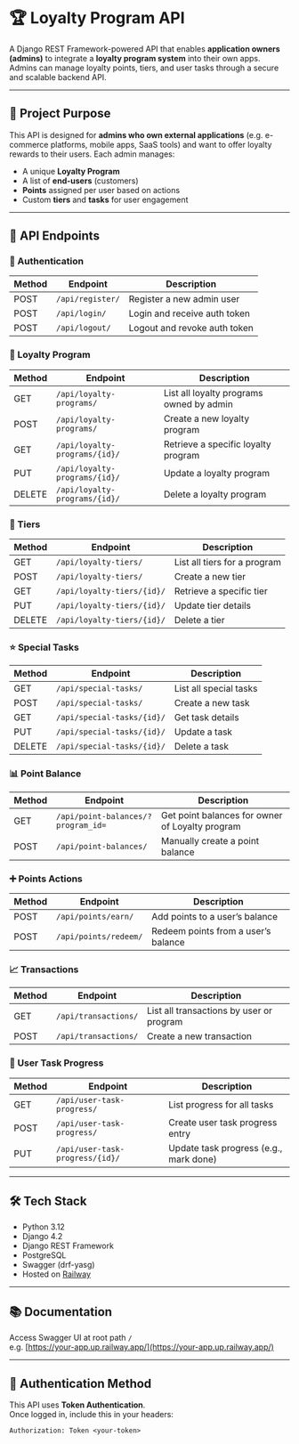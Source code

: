 # 🏆 Loyalty Program API

A Django REST Framework-powered API that enables **application owners (admins)** to integrate a **loyalty program system** into their own apps. Admins can manage loyalty points, tiers, and user tasks through a secure and scalable backend API.

---

## 🎯 Project Purpose

This API is designed for **admins who own external applications** (e.g. e-commerce platforms, mobile apps, SaaS tools) and want to offer loyalty rewards to their users. Each admin manages:

- A unique **Loyalty Program**
- A list of **end-users** (customers)
- **Points** assigned per user based on actions
- Custom **tiers** and **tasks** for user engagement

---

## 🔗 API Endpoints

### 🔐 Authentication
| Method | Endpoint         | Description                      |
|--------|------------------|----------------------------------|
| POST   | `/api/register/` | Register a new admin user        |
| POST   | `/api/login/`    | Login and receive auth token     |
| POST   | `/api/logout/`   | Logout and revoke auth token     |

### 🧠 Loyalty Program
| Method | Endpoint                    | Description                            |
|--------|-----------------------------|----------------------------------------|
| GET    | `/api/loyalty-programs/`    | List all loyalty programs owned by admin |
| POST   | `/api/loyalty-programs/`    | Create a new loyalty program           |
| GET    | `/api/loyalty-programs/{id}/` | Retrieve a specific loyalty program   |
| PUT    | `/api/loyalty-programs/{id}/` | Update a loyalty program              |
| DELETE | `/api/loyalty-programs/{id}/` | Delete a loyalty program              |

### 💎 Tiers
| Method | Endpoint                | Description                          |
|--------|-------------------------|--------------------------------------|
| GET    | `/api/loyalty-tiers/`  | List all tiers for a program         |
| POST   | `/api/loyalty-tiers/`  | Create a new tier                    |
| GET    | `/api/loyalty-tiers/{id}/` | Retrieve a specific tier           |
| PUT    | `/api/loyalty-tiers/{id}/` | Update tier details                |
| DELETE | `/api/loyalty-tiers/{id}/` | Delete a tier                      |

### ⭐ Special Tasks
| Method | Endpoint                    | Description                            |
|--------|-----------------------------|----------------------------------------|
| GET    | `/api/special-tasks/`       | List all special tasks                 |
| POST   | `/api/special-tasks/`       | Create a new task                      |
| GET    | `/api/special-tasks/{id}/`  | Get task details                       |
| PUT    | `/api/special-tasks/{id}/`  | Update a task                          |
| DELETE | `/api/special-tasks/{id}/`  | Delete a task                          |

### 📊 Point Balance
| Method | Endpoint                           | Description                                               |
|--------|------------------------------------|-----------------------------------------------------------|
| GET    | `/api/point-balances/?program_id=` | Get point balances for owner of Loyalty program           |
| POST   | `/api/point-balances/`             | Manually create a point balance                           |

### ➕ Points Actions
| Method | Endpoint              | Description                                |
|--------|-----------------------|--------------------------------------------|
| POST   | `/api/points/earn/`   | Add points to a user’s balance             |
| POST   | `/api/points/redeem/` | Redeem points from a user’s balance        |

### 📈 Transactions
| Method | Endpoint              | Description                                |
|--------|-----------------------|--------------------------------------------|
| GET    | `/api/transactions/`  | List all transactions by user or program   |
| POST   | `/api/transactions/`  | Create a new transaction                   |

### 📌 User Task Progress
| Method | Endpoint                            | Description                              |
|--------|-------------------------------------|------------------------------------------|
| GET    | `/api/user-task-progress/`          | List progress for all tasks              |
| POST   | `/api/user-task-progress/`          | Create user task progress entry          |
| PUT    | `/api/user-task-progress/{id}/`     | Update task progress (e.g., mark done)   |

---

## 🛠️ Tech Stack

- Python 3.12
- Django 4.2
- Django REST Framework
- PostgreSQL
- Swagger (drf-yasg)
- Hosted on [Railway](https://railway.app)

---

## 📚 Documentation

Access Swagger UI at root path `/`  
e.g. [https://your-app.up.railway.app/](https://your-app.up.railway.app/)

---

## 🔐 Authentication Method

This API uses **Token Authentication**.  
Once logged in, include this in your headers:

```http
Authorization: Token <your-token>
